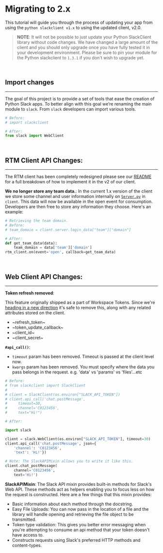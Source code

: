 # Migrating to 2.x

This tutorial will guide you through the process of updating your app from using the `python slackclient v1.x` to using the updated client, v2.0.

> **NOTE**: It will not be possible to just update your Python SlackClient library without code changes. We have changed a large amount of the client and you should only upgrade once you have fully tested it in your development environment. Please be sure to pin your module for the Python slackclient to `1.3.1` if you don't wish to upgrade yet.

</br>

## Import changes
---
 The goal of this project is to provide a set of tools that ease the creation of Python Slack apps. To better align with this goal we’re renaming the main module to `slack`. From `slack` developers can import various tools. 
```Python
# Before:
# import slackclient

# After:
from slack import WebClient
```
</br>

## RTM Client API Changes:
---
The RTM client has been completely redesigned please see our [README][readme] for a full breakdown of how to implement it in the v2 of our client.

**We no longer store any team data.**: In the current 1.x version of the client we store some channel and user information internally on [`Server.py`](https://github.com/slackapi/python-slackclient/blob/master/slackclient/server.py) in `client`. This data will now be available in the open event for consumption. Developers are then free to store any information they choose. Here's an example:
```Python
# Retrieving the team domain.
# Before:
# team_domain = client.server.login_data["team"]["domain"]

# After:
def get_team_data(data):
    team_domain = data['team']['domain']
rtm_client.on(event='open', callback=get_team_data)
```
</br>

## Web Client API Changes:
---
**Token refresh removed**: 

This feature originally shipped as a part of Workspace Tokens. Since we're [heading in a new direction](https://medium.com/slack-developer-blog/the-latest-with-app-tokens-fe878d44130c) it's safe to remove this, along with any related attributes stored on the client.
- ~refresh_token~
- ~token_update_callback~
- ~client_id~
- ~client_secret~

**`#api_call()`**:

- `timeout` param has been removed. Timeout is passed at the client level now.
- `kwargs` param has been removed. You must specify where the data you pass belongs in the request. e.g. 'data' vs 'params' vs 'files'...etc
```Python
# Before:
# from slackclient import SlackClient
#
# client = SlackClient(os.environ["SLACK_API_TOKEN"])
# client.api_call('chat.postMessage',
#     timeout=30,
#     channel='C0123456',
#     text="Hi!")

# After:

import slack

client = slack.WebClient(os.environ["SLACK_API_TOKEN"], timeout=30)
client.api_call('chat.postMessage', json={
    'channel': 'C0123456',
    'text': 'Hi!'})

# Note: The SlackAPIMixin allows you to write it like this.
client.chat_postMessage(
    channel='C0123456',
    text='Hi!')
```

**SlackAPIMixin**: The Slack API mixin provides built-in methods for Slack's Web API. These methods act as helpers enabling you to focus less on how the request is constructed. Here are a few things that this mixin provides:
- Basic information about each method through the docstring.
- Easy File Uploads: You can now pass in the location of a file and the library will handle opening and retrieving the file object to be transmitted.
- Token type validation: This gives you better error messaging when you're attempting to consume an api method that your token doesn't have access to.
- Constructs requests using Slack's preferred HTTP methods and content-types.

[readme]: README.md